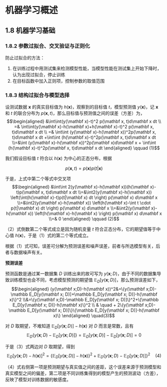 # 机器学习概述

## 1.8 机器学习基础

### 1.8.2 参数过拟合、交叉验证与正则化
防止过拟合的方法：
1. 在训练过程中用测试集来检测模型性能，当模型性能在测试集上开始下降时，认为出现过拟合，停止训练
2. 在目标函数中加入正则项，控制参数的取值范围

### 1.8.3 结构过拟合与模型选择

设测试数据 $\mathbf x$ 的真实目标值为 $h(\mathbf x)$，观察到的目标值 $t$，模型预测值 $y(\mathbf x)$，记 $\mathbf x$ 和 $t$ 的联合分布为 $p(\mathbf x, t)$，那么目标值与预测值之间的误差（方差）为，
$$\begin{aligned}
&\int\int(y(\mathbf x)-t)^2 p(\mathbf x, t)d\mathbf x dt
\\ =& \int\int(y(\mathbf x)-h(\mathbf x)+h(\mathbf x)-t)^2 p(\mathbf x, t)d\mathbf x dt 
\\ =& \int\int (y(\mathbf x)-h(\mathbf x))^2p(\mathbf x, t)d\mathbf x dt +\int\int (h(\mathbf x)-t)^2p(\mathbf x, t)d\mathbf x dt
\\=&\int (y(\mathbf x)-h(\mathbf x))^2p(\mathbf x)d\mathbf x + \int\int (h(\mathbf x)-t)^2p(\mathbf x, t)d\mathbf x dt
\end{aligned} \qquad (1)$$

我们假设目标值 $t$ 符合以 $h(\mathbf x)$ 为中心的正态分布，根据

$$p(\mathbf x, t)=p(\mathbf x)p(t|\mathbf x)$$

于是，上式中第二个等式中交叉项
$$\begin{aligned}
&\int\int 2(y(\mathbf x)-h(\mathbf x))(h(\mathbf x)-t)p(\mathbf x, t)d\mathbf x dt
\\=&\int2(y(\mathbf x)-h(\mathbf x)) \left(\int(h(\mathbf x)-t)p(t|\mathbf x) dt \right) p(\mathbf x) d\mathbf x
\\=&\int2(y(\mathbf x)-h(\mathbf x)) \left(h(\mathbf x)-\int t \cdot p(t|\mathbf x) dt \right) p(\mathbf x) d\mathbf x
\\=&\int2(y(\mathbf x)-h(\mathbf x)) \left(h(\mathbf x)-h(\mathbf x) \right) p(\mathbf x) d\mathbf x
\\=& 0
\end{aligned} \qquad (2)$$

（2）式倒数第二个等式成立是因为随机变量 $t$ 符合正态分布，它的期望值等于中心值 $h(\mathbf x)$，于是（1）式的第二个等式成立。

根据（1）式可知，误差可分解为预测误差和噪声误差，前者与所选模型有关，后者与数据噪声有关。

__预测误差__

预测函数是通过某一数据集 $D$ 训练出来的故可写为 $y(\mathbf x;D)$，由于不同的数据集导致训练模型也会不同，考虑模型预测的期望值 $\mathbb E_D[y(\mathbf x; D)]$，那么预测误差如下，
$$\begin{aligned}
(y(\mathbf x;D)-h(\mathbf x))^2&=\{y(\mathbf x;D)-\mathbb E_D[y(\mathbf x; D)]+\mathbb E_D[y(\mathbf x; D)]-h(\mathbf x)\}^2
\\&=\{y(\mathbf x;D)-\mathbb E_D[y(\mathbf x; D)]\}^2+\{\mathbb E_D[y(\mathbf x; D)]-h(\mathbf x)\}^2
\\ & \quad + 2\{y(\mathbf x;D)-\mathbb E_D[y(\mathbf x; D)]\}\{\mathbb E_D[y(\mathbf x; D)]-h(\mathbf x)\}
\end{aligned} \quad(3)$$

对 $D$ 取期望，不难知道 $\mathbb E_D[y(\mathbf x; D)]-h(\mathbf x)$ 对 $D$ 而言是常数，且有
$$\mathbb E_D\{y(\mathbf x;D)-\mathbb E_D[y(\mathbf x; D)]\}=\mathbb E_D[y(\mathbf x; D)]-\mathbb E_D[y(\mathbf x; D)]=0$$

于是（3）式两边对 $D$ 取期望，得到
$$\mathbb E_D[y(\mathbf x; D)-h(\mathbf x)]^2=\{\mathbb E_D[y(\mathbf x; D)]-h(\mathbf x)\}^2+\mathbb E_D\{y(\mathbf x;D)-\mathbb E_D[y(\mathbf x; D)]\}^2 \quad(4)$$

（4）式右侧第一项是预测期望与真实值之间的差距，这个误差来源于预测模型和真实模型之间的偏差，第二项是不同训练集得到的模型产生的预测波动（方差），反映了模型对训练数据的敏感度。